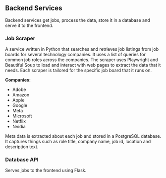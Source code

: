 ## Backend Services
Backend services get jobs, process the data, store it in a database and serve it to the frontend.

### Job Scraper
A service written in Python that searches and retrieves job listings from job boards for several technology companies. It uses a list of queries for common job roles across the companies. The scraper uses Playwright and Beautiful Soup to load and interact with web pages to extract the data that it needs. Each scraper is tailored for the specific job board that it runs on.

**Companies:**
- Adobe
- Amazon
- Apple
- Google
- Meta
- Microsoft
- Netflix
- Nvidia

Meta data is extracted about each job and stored in a PostgreSQL database. It captures things such as role title, company name, job id, location and description text.

### Database API
Serves jobs to the frontend using Flask.

